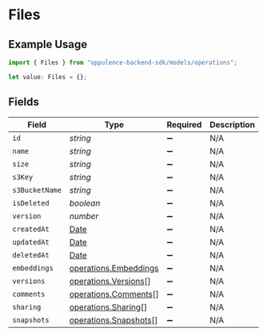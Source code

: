 # Files

## Example Usage

```typescript
import { Files } from "oppulence-backend-sdk/models/operations";

let value: Files = {};
```

## Fields

| Field                                                                                         | Type                                                                                          | Required                                                                                      | Description                                                                                   |
| --------------------------------------------------------------------------------------------- | --------------------------------------------------------------------------------------------- | --------------------------------------------------------------------------------------------- | --------------------------------------------------------------------------------------------- |
| `id`                                                                                          | *string*                                                                                      | :heavy_minus_sign:                                                                            | N/A                                                                                           |
| `name`                                                                                        | *string*                                                                                      | :heavy_minus_sign:                                                                            | N/A                                                                                           |
| `size`                                                                                        | *string*                                                                                      | :heavy_minus_sign:                                                                            | N/A                                                                                           |
| `s3Key`                                                                                       | *string*                                                                                      | :heavy_minus_sign:                                                                            | N/A                                                                                           |
| `s3BucketName`                                                                                | *string*                                                                                      | :heavy_minus_sign:                                                                            | N/A                                                                                           |
| `isDeleted`                                                                                   | *boolean*                                                                                     | :heavy_minus_sign:                                                                            | N/A                                                                                           |
| `version`                                                                                     | *number*                                                                                      | :heavy_minus_sign:                                                                            | N/A                                                                                           |
| `createdAt`                                                                                   | [Date](https://developer.mozilla.org/en-US/docs/Web/JavaScript/Reference/Global_Objects/Date) | :heavy_minus_sign:                                                                            | N/A                                                                                           |
| `updatedAt`                                                                                   | [Date](https://developer.mozilla.org/en-US/docs/Web/JavaScript/Reference/Global_Objects/Date) | :heavy_minus_sign:                                                                            | N/A                                                                                           |
| `deletedAt`                                                                                   | [Date](https://developer.mozilla.org/en-US/docs/Web/JavaScript/Reference/Global_Objects/Date) | :heavy_minus_sign:                                                                            | N/A                                                                                           |
| `embeddings`                                                                                  | [operations.Embeddings](../../models/operations/embeddings.md)                                | :heavy_minus_sign:                                                                            | N/A                                                                                           |
| `versions`                                                                                    | [operations.Versions](../../models/operations/versions.md)[]                                  | :heavy_minus_sign:                                                                            | N/A                                                                                           |
| `comments`                                                                                    | [operations.Comments](../../models/operations/comments.md)[]                                  | :heavy_minus_sign:                                                                            | N/A                                                                                           |
| `sharing`                                                                                     | [operations.Sharing](../../models/operations/sharing.md)[]                                    | :heavy_minus_sign:                                                                            | N/A                                                                                           |
| `snapshots`                                                                                   | [operations.Snapshots](../../models/operations/snapshots.md)[]                                | :heavy_minus_sign:                                                                            | N/A                                                                                           |